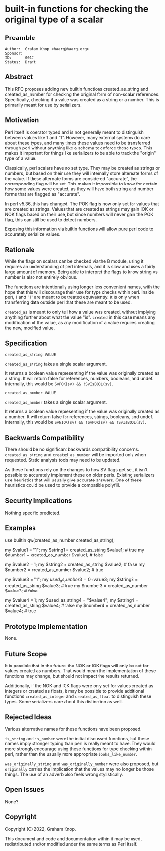 # built-in functions for checking the original type of a scalar

## Preamble

    Author:  Graham Knop <haarg@haarg.org>
    Sponsor:
    ID:      0017
    Status:  Draft

## Abstract

This RFC proposes adding new builtin functions created_as_string and
created_as_number for checking the original form of non-scalar references.
Specifically, checking if a value was created as a string or a number. This
is primarily meant for use by serializers.

## Motivation

Perl itself is operator typed and is not generally meant to distinguish
between values like 1 and "1". However, many external systems do care about
these types, and many times these values need to be transferred through perl
without anything like a schema to enforce these types. This makes it important
for things like serializers to be able to track the "origin" type of a value.

Classically, perl scalars have no set type. They may be created as strings or
numbers, but based on their use they will internally store alternate forms of
the value. If these alternate forms are considered "accurate", the
corresponding flag will be set. This makes it impossible to know for certain
how some values were created, as they will have both string and number forms
that are flagged as "accurate".

In perl v5.36, this has changed. The POK flag is now only set for values that
are created as strings. Values that are created as strings may gain IOK or NOK
flags based on their use, but since numbers will never gain the POK flag, this
can still be used to detect numbers.

Exposing this information via builtin functions will allow pure perl code to
accurately serialize values.

## Rationale

While the flags on scalars can be checked via the B module, using it requires
an understanding of perl internals, and it is slow and uses a fairly large
amount of memory. Being able to interpret the flags to know string vs number
is also not entirely obvious.

The functions are intentionally using longer less convenient names, with the
hope that this will discourage their use for type checks within perl. Inside
perl, 1 and "1" are meant to be treated equivalently. It is only when
transferring data outside perl that these are meant to be used.

`created_as` is meant to only tell how a value was created, without implying
anything further about what the value "is". `created` in this case means any
modification of the value, as any modification of a value requires creating
the new, modified value.

## Specification

    created_as_string VALUE

`created_as_string` takes a single scalar argument.

It returns a boolean value representing if the value was originally created as
a string. It will return false for references, numbers, booleans, and undef.
Internally, this would be `SvPOK(sv) && !SvIsBOOL(sv)`.

    created_as_number VALUE

`created_as_number` takes a single scalar argument.

It returns a boolean value representing if the value was originally created as
a number. It will return false for references, strings, booleans, and undef.
Internally, this would be `SvNIOK(sv) && !SvPOK(sv) && !SvIsBOOL(sv)`.

## Backwards Compatibility

There should be no significant backwards compatibility concerns.
`created_as_string` and `created_as_number` will be imported only when
requested. Static analysis tools may need to be updated.

As these functions rely on the changes to how SV flags get set, it isn't
possible to accurately implement these on older perls. Existing serializers
use heuristics that will usually give accurate answers. One of these heuristics
could be used to provide a compatible polyfill.

## Security Implications

Nothing specific predicted.

## Examples

  use builtin qw(created_as_number created_as_string);

  my $value1 = "1";
  my $string1 = created_as_string $value1; # true
  my $number1 = created_as_number $value1; # false

  my $value2 = 1;
  my $string2 = created_as_string $value2; # false
  my $number2 = created_as_number $value2; # true

  my $value3 = "1";
  my $used_as_number3 = 0+$value3;
  my $string3 = created_as_string $value3; # true
  my $number3 = created_as_number $value3; # false

  my $value4 = 1;
  my $used_as_string4 = "$value4";
  my $string4 = created_as_string $value4; # false
  my $number4 = created_as_number $value4; # true

## Prototype Implementation

None.

## Future Scope

It is possible that in the future, the NOK or IOK flags will only be set for
values created as numbers. That would mean the implementation of these
functions may change, but should not impact the results returned.

Additionally, if the NOK and IOK flags were only set for values created as
integers or created as floats, it may be possible to provide additional
functions `created_as_integer` and `created_as_float` to distinguish these
types. Some serializers care about this distinction as well.

## Rejected Ideas

Various alternative names for these functions have been proposed.

`is_string` and `is_number` were the initial discussed functions, but these
names imply stronger typing than perl is really meant to have. They would more
strongly encourage using these functions for type checking within perl, rather
than the usually more appropriate `looks_like_number`.

`was_originally_string` and `was_originally_number` were also proposed, but
`originally` carries the implication that the values may no longer be those
things. The use of an adverb also feels wrong stylistically.

## Open Issues

None?

## Copyright

Copyright (C) 2022, Graham Knop.

This document and code and documentation within it may be used, redistributed
and/or modified under the same terms as Perl itself.
